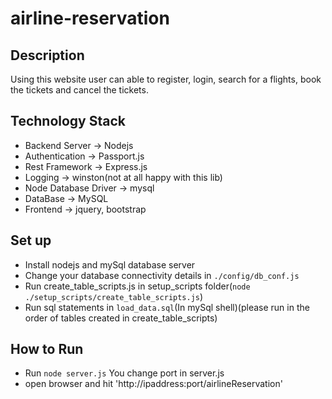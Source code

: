 # airline-reservation
## Description ##
Using this website user can able to register, login, search for a flights, book the tickets and cancel the tickets.

## Technology Stack ##
* Backend Server -> Nodejs
* Authentication -> Passport.js
* Rest Framework -> Express.js
* Logging -> winston(not at all happy with this lib)
* Node Database Driver -> mysql
* DataBase -> MySQL
* Frontend -> jquery, bootstrap

## Set up ##
* Install nodejs and mySql database server
* Change your database connectivity details in `./config/db_conf.js`
* Run create_table_scripts.js in setup_scripts folder(`node ./setup_scripts/create_table_scripts.js`)
* Run sql statements in `load_data.sql`(In mySql shell)(please run in the order of tables created in create_table_scripts)

## How to Run ##
* Run `node server.js` You change port in server.js
* open browser and hit 'http://ipaddress:port/airlineReservation'